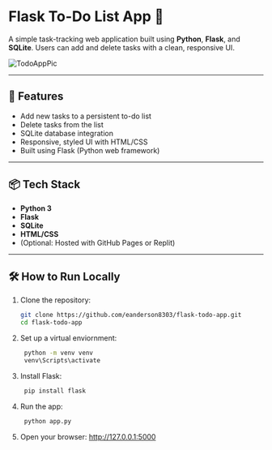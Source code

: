 # Flask To-Do List App 📝

A simple task-tracking web application built using **Python**, **Flask**, and **SQLite**. Users can add and delete tasks with a clean, responsive UI.

![TodoAppPic](https://github.com/user-attachments/assets/33995f36-6f0c-4a5d-87fd-747f55a97a67)

---

## 🚀 Features

- Add new tasks to a persistent to-do list
- Delete tasks from the list
- SQLite database integration
- Responsive, styled UI with HTML/CSS
- Built using Flask (Python web framework)

---

## 📦 Tech Stack

- **Python 3**
- **Flask**
- **SQLite**
- **HTML/CSS**
- (Optional: Hosted with GitHub Pages or Replit)

---

## 🛠 How to Run Locally

1. Clone the repository:
   ```bash
   git clone https://github.com/eanderson8303/flask-todo-app.git
   cd flask-todo-app

2. Set up a virtual enviornment:
   ```bash
    python -m venv venv
    venv\Scripts\activate

3. Install Flask:
   ```bash
    pip install flask

4. Run the app:
   ```bash
    python app.py

5. Open your browser:
    http://127.0.0.1:5000

